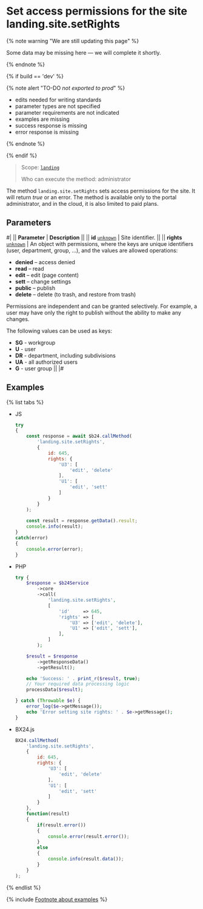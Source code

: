 # Set access permissions for the site landing.site.setRights

{% note warning "We are still updating this page" %}

Some data may be missing here — we will complete it shortly.

{% endnote %}

{% if build == 'dev' %}

{% note alert "TO-DO _not exported to prod_" %}

- edits needed for writing standards
- parameter types are not specified
- parameter requirements are not indicated
- examples are missing
- success response is missing
- error response is missing

{% endnote %}

{% endif %}

> Scope: [`landing`](../../../scopes/permissions.md)
>
> Who can execute the method: administrator

The method `landing.site.setRights` sets access permissions for the site. It will return *true* or an error. The method is available only to the portal administrator, and in the cloud, it is also limited to paid plans.

## Parameters

#|
|| **Parameter** | **Description** ||
|| **id**
[`unknown`](../../../data-types.md) | Site identifier. ||
|| **rights**
[`unknown`](../../../data-types.md) | An object with permissions, where the keys are unique identifiers (user, department, group, ...), and the values are allowed operations:
- **denied** – access denied
- **read** – read
- **edit** – edit (page content)
- **sett** – change settings
- **public** – publish
- **delete** – delete (to trash, and restore from trash)

Permissions are independent and can be granted selectively. For example, a user may have only the right to publish without the ability to make any changes.

The following values can be used as keys:
- **SG<X>** - workgroup
- **U<X>** - user
- **DR<X>** - department, including subdivisions
- **UA** - all authorized users
- **G<X>** - user group ||
|#

## Examples

{% list tabs %}

- JS

    ```js
    try
    {
    	const response = await $b24.callMethod(
    		'landing.site.setRights',
    		{
    			id: 645,
    			rights: {
    				'U3': [
    					'edit', 'delete'
    				],
    				'U1': [
    					'edit', 'sett'
    				]
    			}
    		}
    	);
    	
    	const result = response.getData().result;
    	console.info(result);
    }
    catch(error)
    {
    	console.error(error);
    }
    ```

- PHP

    ```php
    try {
        $response = $b24Service
            ->core
            ->call(
                'landing.site.setRights',
                [
                    'id'     => 645,
                    'rights' => [
                        'U3' => ['edit', 'delete'],
                        'U1' => ['edit', 'sett'],
                    ],
                ]
            );
    
        $result = $response
            ->getResponseData()
            ->getResult();
    
        echo 'Success: ' . print_r($result, true);
        // Your required data processing logic
        processData($result);
    
    } catch (Throwable $e) {
        error_log($e->getMessage());
        echo 'Error setting site rights: ' . $e->getMessage();
    }
    ```

- BX24.js

    ```js
    BX24.callMethod(
        'landing.site.setRights',
        {
            id: 645,
            rights: {
                'U3': [
                    'edit', 'delete'
                ],
                'U1': [
                    'edit', 'sett'
                ]
            }
        },
        function(result)
        {
            if(result.error())
            {
                console.error(result.error());
            }
            else
            {
                console.info(result.data());
            }
        }
    );
    ```

{% endlist %}

{% include [Footnote about examples](../../../../_includes/examples.md) %}